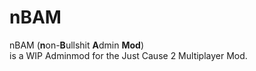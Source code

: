 nBAM
====

nBAM (**n**on-**B**ullshit **A**dmin **Mod**)  
is a WIP Adminmod for the Just Cause 2 Multiplayer Mod.
